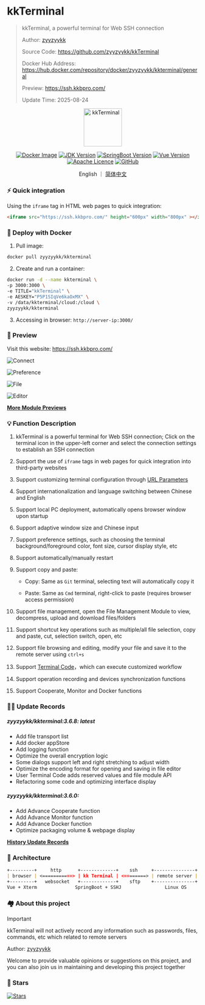 # kkTerminal

> kkTerminal, a powerful terminal for Web SSH connection
>
> Author: [zyyzyykk](https://github.com/zyyzyykk/)
>
> Source Code: https://github.com/zyyzyykk/kkTerminal
>
> Docker Hub Address: https://hub.docker.com/repository/docker/zyyzyykk/kkterminal/general
>
> Preview: https://ssh.kkbpro.com/
>
> Update Time: 2025-08-24
>

<p align="center"><a href="https://ssh.kkbpro.com/" target="_blank" rel="noopener noreferrer"><img width="100" src="https://kkbapps.oss-cn-shanghai.aliyuncs.com/logo/terminal.svg" alt="kkTerminal"></a></p>

<p align="center">
  <a href="https://hub.docker.com/repository/docker/zyyzyykk/kkterminal/general"><img src="https://img.shields.io/docker/pulls/zyyzyykk/kkterminal?logo=docker" alt="Docker Image"></a>
  <a href="https://www.oracle.com/cn/java/technologies/downloads/#java8-windows"><img src="https://img.shields.io/badge/jdk-1.8-orange?logo=openjdk&logoColor=%23e3731c" alt="JDK Version"></a>
  <a href="https://spring.io/projects/spring-boot"><img src="https://img.shields.io/badge/springboot-2.7.15-green?color=6db33f&logo=springboot" alt="SpringBoot Version"></a>
  <a href="https://cn.vuejs.org/"><img src="https://img.shields.io/badge/vue-3.x-green?color=42b883&logo=vue.js" alt="Vue Version"></a>
  <a href="https://www.apache.org/licenses/"><img src="https://img.shields.io/badge/licence-Apache-red?logo=apache&logoColor=%23D22128" alt="Apache Licence"></a>
  <a href="https://github.com/zyyzyykk/kkTerminal"><img src="https://img.shields.io/github/stars/zyyzyykk/kkterminal" alt="GitHub"></a>
</p>
<p align="center">English ｜ <a href="./doc/zh_CN/README.md" >简体中文</a></p>

### ⚡ Quick integration

Using the `iframe` tag in HTML web pages to quick integration:

```html
<iframe src="https://ssh.kkbpro.com/" height="600px" width="800px" ></iframe>
```

### 🐳 Deploy with Docker

1. Pull image:

```bash
docker pull zyyzyykk/kkterminal
```

2. Create and run a container:

```bash
docker run -d --name kkterminal \
-p 3000:3000 \
-e TITLE="kkTerminal" \
-e AESKEY="P5P1SIqVe6kaOxMX" \
-v /data/kkterminal/cloud:/cloud \
zyyzyykk/kkterminal
```

3. Accessing in browser: `http://server-ip:3000/`

### 👀 Preview

Visit this website: https://ssh.kkbpro.com/

![Connect](https://kkbapps.oss-cn-shanghai.aliyuncs.com/terminal/3.6.8/en/Connect.png)

![Preference](https://kkbapps.oss-cn-shanghai.aliyuncs.com/terminal/3.6.8/en/Preference.png)

![File](https://kkbapps.oss-cn-shanghai.aliyuncs.com/terminal/3.6.8/en/File.png)

![Editor](https://kkbapps.oss-cn-shanghai.aliyuncs.com/terminal/3.6.8/en/Editor.png)

[**More Module Previews**](./doc/en_US/MODULE.md)

### 💡 Function Description

1. kkTerminal is a powerful terminal for Web SSH connection; Click on the terminal icon in the upper-left corner and select the connection settings to establish an SSH connection

2. Support the use of `iframe` tags in web pages for quick integration into third-party websites

3. Support customizing terminal configuration through [URL Parameters](./doc/en_US/PARAMS.md)

4. Support internationalization and language switching between Chinese and English

5. Support local PC deployment, automatically opens browser window upon startup

6. Support adaptive window size and Chinese input

7. Support preference settings, such as choosing the terminal background/foreground color, font size, cursor display style, etc

8. Support automatically/manually restart

9. Support copy and paste:

   - Copy: Same as `Git` terminal, selecting text will automatically copy it

   - Paste: Same as `Cmd` terminal, right-click to paste (requires browser access permission)


10. Support file management, open the File Management Module to view, decompress, upload and download files/folders

11. Support shortcut key operations such as multiple/all file selection, copy and paste, cut, selection switch, open, etc

12. Support file browsing and editing, modify your file and save it to the remote server using `ctrl+s`

13. Support [Terminal Code](./doc/en_US/TCODE.md)，which can execute customized workflow

14. Support operation recording and devices synchronization functions

15. Support Cooperate, Monitor and Docker functions

### 👨‍💻 Update Records

##### zyyzyykk/kkterminal:3.6.8: latest

- Add file transport list
- Add docker appStore
- Add logging function
- Optimize the overall encryption logic
- Some dialogs support left and right stretching to adjust width
- Optimize the encoding format for opening and saving in file editor
- User Terminal Code adds reserved values and file module API
- Refactoring some code and optimizing interface display

##### zyyzyykk/kkterminal:3.6.0: 

- Add Advance Cooperate function
- Add Advance Monitor function
- Add Advance Docker function
- Optimize packaging volume & webpage display

[**History Update Records**](./doc/en_US/UPDATE.md)

### 🧬 Architecture

```markdown
+---------+     http      +-------------+    ssh     +---------------+
| browser | <===========> | kk Terminal | <========> | remote server |
+---------+   websocket   +-------------+    sftp    +---------------+
Vue + Xterm              SpringBoot + SSHJ                Linux OS    
```

### 🏘️ About this project

> [!Important]
>
> kkTerminal will not actively record any information such as passwords, files, commands, etc which related to remote servers

Author: [zyyzyykk](https://github.com/zyyzyykk/)

Welcome to provide valuable opinions or suggestions on this project, and you can also join us in maintaining and developing this project together

### 🌟 Stars

[![Stars](https://starchart.cc/zyyzyykk/kkTerminal.svg?variant=adaptive)](https://starchart.cc/zyyzyykk/kkTerminal)
